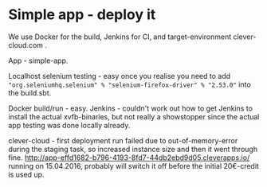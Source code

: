 # Simple app - deploy it
We use Docker for the build, Jenkins for CI, and target-environment clever-cloud.com .

App - simple-app.
 
Localhost selenium testing - easy once you realise you need to add 
```"org.seleniumhq.selenium" % "selenium-firefox-driver" % "2.53.0"``` into the build.sbt.

Docker build/run - easy. 
Jenkins - couldn't work out how to get Jenkins to install the actual xvfb-binaries,
but not really a showstopper since the actual app testing was done locally already.

clever-cloud - first deployment run failed due to out-of-memory-error during the staging task,
so increased instance size and then it went through fine.
http://app-effd1682-b796-4193-8fd7-44db2ebd9d05.cleverapps.io/ running on 15.04.2016,
probably will switch it off before the initial 20€-credit is used up.



